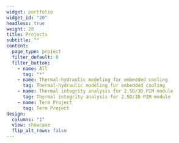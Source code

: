 ```yaml
---
widget: portfolio
widget_id: "20"
headless: true
weight: 20
title: Projects
subtitle: ""
content:
  page_type: project
  filter_default: 0
  filter_button:
    - name: All
      tag: "*"
    - name: Thermal-hydraulic modeling for embedded cooling
      tag: Thermal-hydraulic modeling for embedded cooling
    - name: Thermal integrity analysis for 2.5D/3D PIM module 
      tag: Thermal integrity analysis for 2.5D/3D PIM module 
    - name: Term Project
      tag: Term Project
design:
  columns: "1"
  view: showcase
  flip_alt_rows: false
---
```

